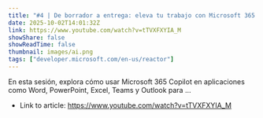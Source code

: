 ```yaml
---
title: "#4 | De borrador a entrega: eleva tu trabajo con Microsoft 365 Copilot"
date: 2025-10-02T14:01:32Z
link: https://www.youtube.com/watch?v=tTVXFXYIA_M
showShare: false
showReadTime: false
thumbnail: images/ai.png
tags: ["developer.microsoft.com/en-us/reactor"]
---
```

En esta sesión, explora cómo usar Microsoft 365 Copilot en aplicaciones como Word, PowerPoint, Excel, Teams y Outlook para ...

- Link to article: https://www.youtube.com/watch?v=tTVXFXYIA_M